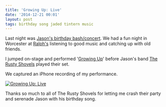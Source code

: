 ```yaml
---
title: 'Growing Up: Live'
date: '2014-12-21 00:01'
layout: post
tags: birthday song jaded tintern music
---
```


Last night was
[Jason's birthday bash/concert](http://www.telegram.com/article/20141218/NEWS/312189980/0/SEARCH).
We had a fun night in Worcester at [Ralph's](http://www.ralphsrockdiner.com)
listening to good music and catching up with old friends.

I jumped on-stage and performed
'[Growing Up](/2014/12/21/happy-birthday-jason-macierowski.html)'
before Jason's band
[The Rusty Shovels](https://www.facebook.com/therustyshovels) played their
set.

We captured an iPhone recording of my performance.

[![Growing Up: Live](http://img.youtube.com/vi/qJp5Jx1y18o/0.jpg)](https://www.youtube.com/watch?v=qJp5Jx1y18o)

Thanks so much to all of The Rusty Shovels for letting me crash their party
and serenade Jason with his birthday song.

